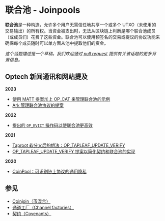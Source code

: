 # 联合池 - Joinpools

**联合池**是一种构造，允许多个用户无需信任地共享一个或多个 UTXO（未使用的交易输出）的所有权。当资金被支出时，无法从区块链上判断是哪个联合池成员（或成员们）花费了这些资金。联合池可以使用预签名的交易或提议的协议功能来确保每个成员随时可以单方面从池中提取他们的资金。

_这个话题描述是一个草稿。我们欢迎通过_ [_pull request_](https://github.com/bitcoinops/bitcoinops.github.io/edit/master/\_topics/en/joinpools.md) _提供有关该话题的更多背景信息。_

## Optech 新闻通讯和网站提及

**2023**

* [使用 MATT 提案加上 OP\_CAT 来管理联合池的示例](https://bitcoinops.org/en/newsletters/2023/06/07/#using-matt-to-replicate-ctv-and-manage-joinpools)
* [Ark 管理联合池协议的提案](https://bitcoinops.org/en/newsletters/2023/05/31/#proposal-for-a-managed-joinpool-protocol)

**2022**

* [提出的 `OP_EVICT` 操作码以使联合池更高效](https://bitcoinops.org/en/newsletters/2022/03/02/#proposed-opcode-to-simplify-shared-utxo-ownership)

**2021**

* [Taproot 软分叉后的想法：OP\_TAPLEAF\_UPDATE\_VERIFY](https://bitcoinops.org/en/newsletters/2021/10/27/#op-tapleaf-update-verify)
* [OP\_TAPLEAF\_UPDATE\_VERIFY 提案以简化契约和联合池的实现](https://bitcoinops.org/en/newsletters/2021/09/15/#covenant-opcode-proposal)

**2020**

* [CoinPool：可识别链上协议的通用隐私](https://bitcoinops.org/en/newsletters/2020/06/17/#coinpool-generalized-privacy-for-identifiable-onchain-protocols)

## 参见

* [Coinjoin（币混合）](https://bitcoinops.org/en/topics/coinjoin/)
* [通道工厂（Channel factories）](https://bitcoinops.org/en/topics/channel-factories/)
* [契约（Covenants）](https://bitcoinops.org/en/topics/covenants/)
